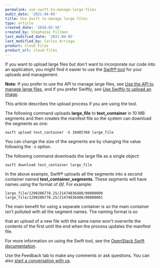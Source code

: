 ```yaml
---
permalink: use-swift-to-manage-large-files
audit_date: '2021-04-05'
title: Use Swift to manage large files
type: article
created_date: '2016-02-10'
created_by: Stephanie Fillmon
last_modified_date: '2021-04-05'
last_modified_by: Carlos Arriaga
product: Cloud Files
product_url: cloud-files
---
```


If you want to upload large files but don't want to incorporate our
code into an application, you might find it easier to use the [Swift&reg; tool](https://swiftstack.com/docs/integration/python-swiftclient.html) for
your uploads and management.

**Note:** If you prefer to use the API to manage large files, see [Use the API to manage large files](https://docs-ospc.rackspace.com/support/how-to/cloud-files/use-the-api-to-manage-large-files),
and if you prefer Swiftly, see [Use Swiftly to upload an image](https://docs-ospc.rackspace.com/support/how-to/cloud-files/use-swiftly-to-upload-an-image).

This article describes the upload process if you are using the tool.

The following command uploads **large_file** to **test_container** in 10
MB segments and then creates the manifest file so the system can download
the segments as one:

    swift upload test_container -S 10485760 large_file

You can change the size of the segments are by changing the value
following the `-S` option.

The following command downloads the large file as a single object:

    swift download test_container large_file

In the above example, Swift&reg; uploads all the segments into a second
container named **test_container_segments**. These segments will have
names using the format of
**<name>/<timestamp>/<size>/<segment>**. For example:

    large_file/1290206778.25/21474836480/00000000
    large_file/1290206778.25/21474836480/00000001


The main benefit for using a separate container is so the main container
isn't polluted with all the segment names. The naming format is so

that an upload of a new file with the same name won't overwrite the
contents of the first until the end when the process updates the manifest file.


For more information on using the Swift tool, see the [OpenStack Swift documentation](https://docs.openstack.org/developer/swift/).

Use the Feedback tab to make any comments or ask questions. You can also [start a conversation with us](https://www.rackspace.com/contact). 

